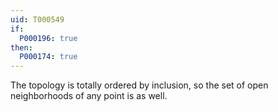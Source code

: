 ```yaml
---
uid: T000549
if:
  P000196: true
then:
  P000174: true
---
```


The topology is totally ordered by inclusion, so the set of open neighborhoods of any point is as well.
